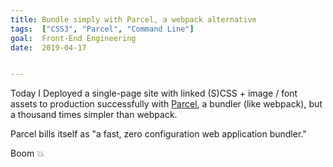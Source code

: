 ```yaml
---
title: Bundle simply with Parcel, a webpack alternative
tags:  ["CSS3", "Parcel", "Command Line"]
goal:  Front-End Engineering
date:  2019-04-17


---
```


Today I Deployed a single-page site with linked (S)CSS + image / font
assets to production successfully with [Parcel][p], a bundler (like webpack),
but a thousand times simpler than webpack.

Parcel bills itself as "a fast, zero configuration web application bundler."

Boom 💥

[p]: https://parceljs.org/
[w]: https://webpack.js.org/
